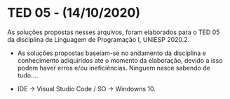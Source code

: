 # TED 05 - (14/10/2020)
 
As soluções propostas nesses arquivos, foram elaborados para o TED 05 da disciplina de Linguagem de Programação I, UNIESP 2020.2.

- As soluções propostas baseiam-se no andamento da disciplina e conhecimento adiquiridos até o momento da elaboração, devido a isso podem haver erros e/ou ineficiências.
Ninguem nasce sabendo de tudo....

- IDE -> Visual Studio Code / SO -> Windowns 10.
